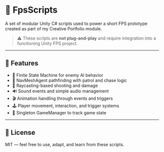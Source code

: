 # 🎯 FpsScripts

A set of modular Unity C# scripts used to power a short FPS prototype created as part of my Creative Portfolio module.

> ⚠️ These scripts are **not plug-and-play** and require integration into a functioning Unity FPS project.

---

## 🧩 Features

- 🔁 Finite State Machine for enemy AI behavior
- 🧠 NavMeshAgent pathfinding with patrol and chase logic
- 🎯 Raycasting-based shooting and damage
- 🔊 Sound events and simple audio management
- 🎬 Animation handling through events and triggers
- 🕹️ Player movement, interaction, and trigger systems
- 🔗 Singleton GameManager to track game state

---


## 📄 License

MIT — feel free to use, adapt, and learn from these scripts.
